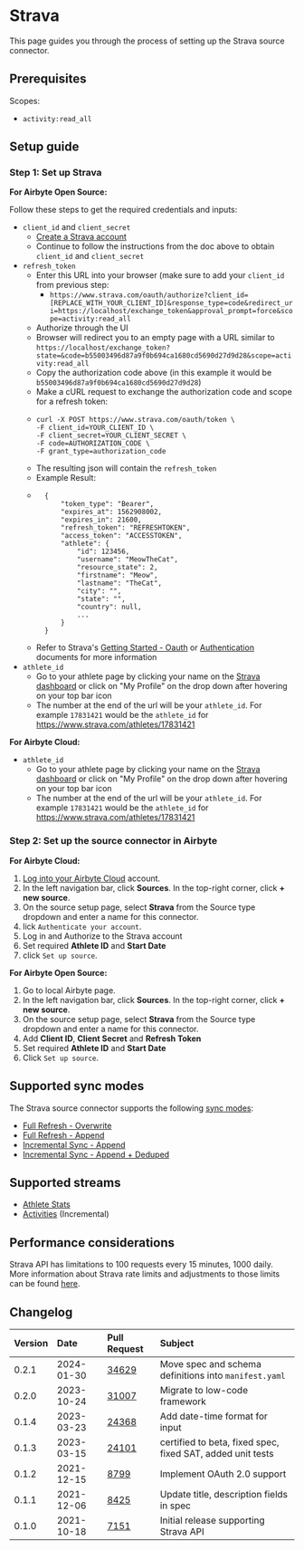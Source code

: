 # Strava

This page guides you through the process of setting up the Strava source connector.

## Prerequisites

Scopes:

- `activity:read_all`

## Setup guide

### Step 1: Set up Strava

<!-- env:oss -->

**For Airbyte Open Source:**

Follow these steps to get the required credentials and inputs:

- `client_id` and `client_secret`
  - [Create a Strava account](https://developers.strava.com/docs/getting-started/#account)
  - Continue to follow the instructions from the doc above to obtain `client_id` and `client_secret`
- `refresh_token`
  - Enter this URL into your browser (make sure to add your `client_id` from previous step:
    - `https://www.strava.com/oauth/authorize?client_id=[REPLACE_WITH_YOUR_CLIENT_ID]&response_type=code&redirect_uri=https://localhost/exchange_token&approval_prompt=force&scope=activity:read_all`
  - Authorize through the UI
  - Browser will redirect you to an empty page with a URL similar to `https://localhost/exchange_token?state=&code=b55003496d87a9f0b694ca1680cd5690d27d9d28&scope=activity:read_all`
  - Copy the authorization code above (in this example it would be `b55003496d87a9f0b694ca1680cd5690d27d9d28`)
  - Make a cURL request to exchange the authorization code and scope for a refresh token:
  - ```
    curl -X POST https://www.strava.com/oauth/token \
    -F client_id=YOUR_CLIENT_ID \
    -F client_secret=YOUR_CLIENT_SECRET \
    -F code=AUTHORIZATION_CODE \
    -F grant_type=authorization_code
    ```
  - The resulting json will contain the `refresh_token`
  - Example Result:
  - ```
      {
          "token_type": "Bearer",
          "expires_at": 1562908002,
          "expires_in": 21600,
          "refresh_token": "REFRESHTOKEN",
          "access_token": "ACCESSTOKEN",
          "athlete": {
              "id": 123456,
              "username": "MeowTheCat",
              "resource_state": 2,
              "firstname": "Meow",
              "lastname": "TheCat",
              "city": "",
              "state": "",
              "country": null,
              ...
          }
      }
    ```
  - Refer to Strava's [Getting Started - Oauth](https://developers.strava.com/docs/getting-started/#oauth) or [Authentication](https://developers.strava.com/docs/authentication/) documents for more information
- `athlete_id`
  - Go to your athlete page by clicking your name on the [Strava dashboard](https://www.strava.com/dashboard) or click on "My Profile" on the drop down after hovering on your top bar icon
  - The number at the end of the url will be your `athlete_id`. For example `17831421` would be the `athlete_id` for https://www.strava.com/athletes/17831421

<!-- /env:oss -->

<!-- env:cloud -->

**For Airbyte Cloud:**

- `athlete_id`
  - Go to your athlete page by clicking your name on the [Strava dashboard](https://www.strava.com/dashboard) or click on "My Profile" on the drop down after hovering on your top bar icon
  - The number at the end of the url will be your `athlete_id`. For example `17831421` would be the `athlete_id` for https://www.strava.com/athletes/17831421

<!-- /env:cloud -->

### Step 2: Set up the source connector in Airbyte

<!-- env:cloud -->

**For Airbyte Cloud:**

1. [Log into your Airbyte Cloud](https://cloud.airbyte.com/workspaces) account.
2. In the left navigation bar, click **Sources**. In the top-right corner, click **+ new source**.
3. On the source setup page, select **Strava** from the Source type dropdown and enter a name for this connector.
4. lick `Authenticate your account`.
5. Log in and Authorize to the Strava account
6. Set required **Athlete ID** and **Start Date**
7. click `Set up source`.
<!-- /env:cloud -->

<!-- env:oss -->

**For Airbyte Open Source:**

1. Go to local Airbyte page.
2. In the left navigation bar, click **Sources**. In the top-right corner, click **+ new source**.
3. On the source setup page, select **Strava** from the Source type dropdown and enter a name for this connector.
4. Add **Client ID**, **Client Secret** and **Refresh Token**
5. Set required **Athlete ID** and **Start Date**
6. Click `Set up source`.
<!-- /env:oss -->

## Supported sync modes

The Strava source connector supports the following [sync modes](https://docs.airbyte.com/cloud/core-concepts#connection-sync-modes):

- [Full Refresh - Overwrite](https://docs.airbyte.com/understanding-airbyte/connections/full-refresh-overwrite/)
- [Full Refresh - Append](https://docs.airbyte.com/understanding-airbyte/connections/full-refresh-append)
- [Incremental Sync - Append](https://docs.airbyte.com/understanding-airbyte/connections/incremental-append)
- [Incremental Sync - Append + Deduped](https://docs.airbyte.com/understanding-airbyte/connections/incremental-append-deduped)

## Supported streams

- [Athlete Stats](https://developers.strava.com/docs/reference/#api-Athletes-getStats)
- [Activities](https://developers.strava.com/docs/reference/#api-Activities-getLoggedInAthleteActivities) \(Incremental\)

## Performance considerations

Strava API has limitations to 100 requests every 15 minutes, 1000 daily.
More information about Strava rate limits and adjustments to those limits can be found [here](https://developers.strava.com/docs/rate-limits).

## Changelog

| Version | Date       | Pull Request                                             | Subject                                                    |
| :------ | :--------- | :------------------------------------------------------- | :--------------------------------------------------------- |
| 0.2.1 | 2024-01-30 | [34629](https://github.com/airbytehq/airbyte/pull/34629) | Move spec and schema definitions into `manifest.yaml` |
| 0.2.0   | 2023-10-24 | [31007](https://github.com/airbytehq/airbyte/pull/31007) | Migrate to low-code framework                              |
| 0.1.4   | 2023-03-23 | [24368](https://github.com/airbytehq/airbyte/pull/24368) | Add date-time format for input                             |
| 0.1.3   | 2023-03-15 | [24101](https://github.com/airbytehq/airbyte/pull/24101) | certified to beta, fixed spec, fixed SAT, added unit tests |
| 0.1.2   | 2021-12-15 | [8799](https://github.com/airbytehq/airbyte/pull/8799)   | Implement OAuth 2.0 support                                |
| 0.1.1   | 2021-12-06 | [8425](https://github.com/airbytehq/airbyte/pull/8425)   | Update title, description fields in spec                   |
| 0.1.0   | 2021-10-18 | [7151](https://github.com/airbytehq/airbyte/pull/7151)   | Initial release supporting Strava API                      |
